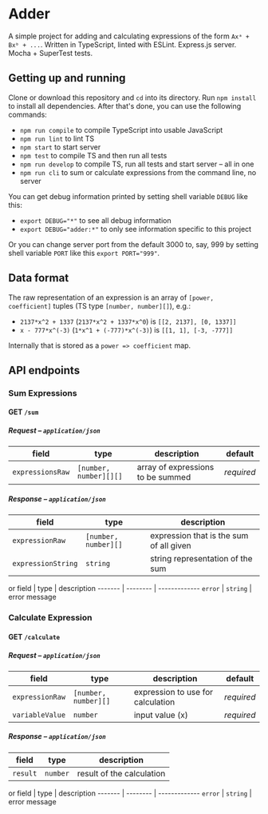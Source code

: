 # Adder

A simple project for adding and calculating expressions of the form `Axᵃ + Bxᵇ + ...`. Written in TypeScript, linted with ESLint. Express.js server. Mocha + SuperTest tests.

## Getting up and running

Clone or download this repository and `cd` into its directory. Run `npm install` to install all dependencies. After that's done, you can use the following commands:

* `npm run compile` to compile TypeScript into usable JavaScript
* `npm run lint` to lint TS
* `npm start` to start server
* `npm test` to compile TS and then run all tests
* `npm run develop` to compile TS, run all tests and start server – all in one
* `npm run cli` to sum or calculate expressions from the command line, no server

You can get debug information printed by setting shell variable `DEBUG` like this:

* `export DEBUG="*"` to see all debug information
* `export DEBUG="adder:*"` to only see information specific to this project

Or you can change server port from the default 3000 to, say, 999 by setting shell variable `PORT` like this `export PORT="999"`.

## Data format

The raw representation of an expression is an array of `[power, coefficient]` tuples (TS type `[number, number][]`), e.g.:

* `2137*x^2 + 1337` (`2137*x^2 + 1337*x^0`) is `[[2, 2137], [0, 1337]]`
* `x - 777*x^(-3)` (`1*x^1 + (-777)*x^(-3)`) is `[[1, 1], [-3, -777]]`

Internally that is stored as a `power => coefficient` map.

## API endpoints

### Sum Expressions
#### GET `/sum`

##### Request – `application/json`
field            | type                   | description                       | default
---------------- | ---------------------- | --------------------------------- | ----------
`expressionsRaw` | `[number, number][][]` | array of expressions to be summed | *required*

##### Response – `application/json`
field              | type                 | description
------------------ | -------------------- | ---------------------------------------
`expressionRaw`    | `[number, number][]` | expression that is the sum of all given
`expressionString` | `string`             | string representation of the sum
or
field   | type     | description
------- | -------- | -------------
`error` | `string` | error message

### Calculate Expression
#### GET `/calculate`

##### Request – `application/json`
field           | type                 | description                       | default
--------------- | -------------------- | --------------------------------- | ----------
`expressionRaw` | `[number, number][]` | expression to use for calculation | *required*
`variableValue` | `number`             | input value (x)                   | *required*

##### Response – `application/json`
field    | type     | description
-------- | -------- | -------------------------
`result` | `number` | result of the calculation
or
field   | type     | description
------- | -------- | -------------
`error` | `string` | error message
